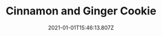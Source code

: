 ---
layout: recipe
date: 2021-01-01T15:46:13.807Z
title: Cinnamon and Ginger Cookie
image: awesome-recipe-image.jpg # Name of image in recipe bundle
imagecredit: https://placekitten.com/600/800 # URL to image source page, website, or creator
YouTubeID:  # The F2SYDXV1W1w part of https://www.youtube.com/watch?v=F2SYDXV1W1w
authorName: # Name of the recipe/article author
authorURL: # URL of their home website
sourceName: # Name of the source website
sourceURL: # Actual URL of the recipe itself
category: dessert # The type of meal or course your recipe is about. For example: "dinner", "entree", or "dessert".
cuisine: English # The region associated with your recipe. For example, "French", Mediterranean", or "American".
yield: 50
prepTime: 30
cookTime: 15-20

ingredients:
- 8 oz / 200g sugar
- 8 oz / 200g marg
- 1 egg
- 2 table spoon / 30ml golden syrup
- 1lb / 400g sr flour
- 1 tea spoon / 5ml baking soda
- 1 tea spoon / 5ml ginger
- 1 tea spoon / 5ml cinnamon
- pinch salt

directions:
- Cream the marg and sugar together, then work in the egg, add syrup.
- Work in the flour with soda, salt and spices added.
- Roll into walnut size pieces and bake for 15-20 min at 180
---